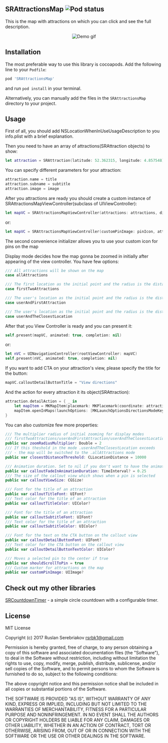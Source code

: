 SRAttractionsMap ![Pod status](https://cocoapod-badges.herokuapp.com/v/SRAttractionsMap/badge.png)
---
This is the map with attractions on which you can click and see the full description.
<p align="center">
  <img src="https://github.com/rsrbk/SRAttractionsMap/blob/master/gif.gif?raw=true" alt="Demo gif"/>
</p>

Installation
---
The most preferable way to use this library is cocoapods. Add the following line to your `Podfile`:
```sh
pod 'SRAttractionsMap'
```
and run `pod install` in your terminal.

Alternatively, you can manually add the files in the `SRAttractionsMap` directory to your project.

Usage
--
First of all, you should add NSLocationWhenInUseUsageDescription to you info.plist with a brief explanation.

Then you need to have an array of attractions(SRAttraction objects) to show:
```swift
let attraction = SRAttraction(latitude: 52.362315, longitude: 4.857548)
```
You can specify different parameters for your attraction:
```swift
attraction.name = title
attraction.subname = subtitle
attraction.image = image
```

After you attractions are ready you should create a custom instance of SRAttractionsMapViewController(subclass of UIViewController):
```swift
let mapVC = SRAttractionsMapViewController(attractions: attractions, displayMode: .allAttractions)
```
or:
```swift
let mapVC = SRAttractionsMapViewController(customPinImage: pinIcon, attractions: attractions, displayMode: .allAttractions)
```
The second convenience initializer allows you to use your custom icon for pins on the map

Display mode decides how the map gonna be zoomed in initially after appearing of the view controller. You have few options:
```swift
/// All attractions will be shown on the map
case allAttractions

/// The first location as the initial point and the radius is the distance to the second attraction times zoomRadiusMultiplier
case firstTwoAttractions

/// The user's location as the initial point and the radius is the distance to the first attraction times zoomRadiusMultiplier
case userAndFirstAttraction

/// The user's location as the initial point and the radius is the distance to the closest attraction times zoomRadiusMultiplier
case userAndTheClosestLocation
```

After that you View Controller is ready and you can present it:
```swift
self.present(mapVC, animated: true, completion: nil)
```
or:
```swift
let nVC = UINavigationController(rootViewController: mapVC)
self.present(nVC, animated: true, completion: nil)
```

If you want to add CTA on your attraction's view, please specify the title for the button:
```swift
mapVC.calloutDetailButtonTitle = "View directions"
```
And the action for every attraction it its object(SRAttraction):
```swift
attraction.detailAction = { _ in
    let mapItem = MKMapItem(placemark: MKPlacemark(coordinate: attraction.coordinate, addressDictionary:nil))
    mapItem.openInMaps(launchOptions: [MKLaunchOptionsDirectionsModeKey : MKLaunchOptionsDirectionsModeWalking])
}
```

You can also customize few more properties:
```swift
/// The multiplier radius of initial zooming for display modes
/// firstTwoAttractions/userAndFirstAttraction/userAndTheClosestLocation
public var zoomRadiusMultiplier: Double = 2
/// If this theshold in the mode .userAndTheClosestLocation exceeds
/// - the map will be switched to the .allAttractions mode
public var closestDistanceThreshold: CLLocationDistance = 10000

/// Animation duration. Set to nil if you don't want to have the animation
public var calloutFadeInAnimationDuration: TimeInterval? = 0.25
/// The size of the callout view which shows when a pin is selected
public var calloutViewSize: CGSize!

/// Font for the title of an attraction
public var calloutTitleFont: UIFont?
/// Text color for the title of an attraction
public var calloutTitleColor: UIColor?

/// Font for the title of an attraction
public var calloutSubtitleFont: UIFont?
/// Text color for the title of an attraction
public var calloutSubtitleColor: UIColor?

/// Font for the text on the CTA button on the callout view
public var calloutDetailButtonFont: UIFont?
/// Text color for the CTA button on the callout view
public var calloutDetailButtonTextColor: UIColor?

/// Moves a selected pin to the center if true
public var shouldScrollToPin = true
/// Custom marker for attractions on the map
public var customPinImage: UIImage?
```

Check out my other libraries
--

[SRCountdownTimer](https://github.com/rsrbk/SRCountdownTimer) - a simple circle countdown with a configurable timer.

License
--
 MIT License

 Copyright (c) 2017 Ruslan Serebriakov <rsrbk1@gmail.com>

 Permission is hereby granted, free of charge, to any person obtaining a copy
 of this software and associated documentation files (the "Software"), to deal
 in the Software without restriction, including without limitation the rights
 to use, copy, modify, merge, publish, distribute, sublicense, and/or sell
 copies of the Software, and to permit persons to whom the Software is
 furnished to do so, subject to the following conditions:

 The above copyright notice and this permission notice shall be included in all
 copies or substantial portions of the Software.

 THE SOFTWARE IS PROVIDED "AS IS", WITHOUT WARRANTY OF ANY KIND, EXPRESS OR
 IMPLIED, INCLUDING BUT NOT LIMITED TO THE WARRANTIES OF MERCHANTABILITY,
 FITNESS FOR A PARTICULAR PURPOSE AND NONINFRINGEMENT. IN NO EVENT SHALL THE
 AUTHORS OR COPYRIGHT HOLDERS BE LIABLE FOR ANY CLAIM, DAMAGES OR OTHER
 LIABILITY, WHETHER IN AN ACTION OF CONTRACT, TORT OR OTHERWISE, ARISING FROM,
 OUT OF OR IN CONNECTION WITH THE SOFTWARE OR THE USE OR OTHER DEALINGS IN THE
 SOFTWARE.
